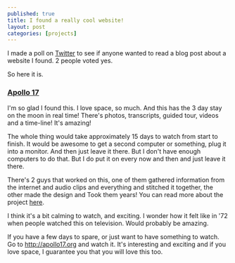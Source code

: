 ```yaml
---
published: true
title: I found a really cool website!
layout: post
categories: [projects]
---
```

I made a poll on [Twitter](https://twitter.com/zelafary) to see if anyone wanted to read a blog post about a website I found. 2 people voted yes.

So here it is.

### [Apollo 17](http://apollo17.org)

I'm so glad I found this. I love space, so much. And this has the 3 day stay on the moon in real time! There's photos, transcripts, guided tour, videos and a time-line! It's amazing!

The whole thing would take approximately 15 days to watch from start to finish. It would be awesome to get a second computer or something, plug it into a monitor. And then just leave it there. But I don't have enough computers to do that. But I do put it on every now and then and just leave it there.

There's 2 guys that worked on this, one of them gathered information from the internet and audio clips and everything and stitched it together, the other made the design and Took them years! You can read more about the project [here](http://benfeist.com/project-apollo-17/).

I think it's a bit calming to watch, and exciting. I wonder how it felt like in '72 when people watched this on television. Would probably be amazing.

If you have a few days to spare, or just want to have something to watch. Go to <http://apollo17.org> and watch it. It's interesting and exciting and if you love space, I guarantee you that you will love this too.
